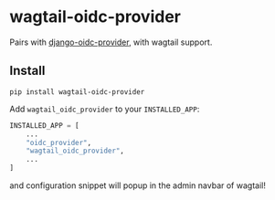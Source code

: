 # wagtail-oidc-provider

Pairs with [django-oidc-provider](https://github.com/juanifioren/django-oidc-provider/), with wagtail support.

## Install

```
pip install wagtail-oidc-provider
```

Add `wagtail_oidc_provider` to your `INSTALLED_APP`:

```py
INSTALLED_APP = [
    ...
    "oidc_provider",
    "wagtail_oidc_provider",
    ...
]
```

and configuration snippet will popup in the admin navbar of wagtail!
